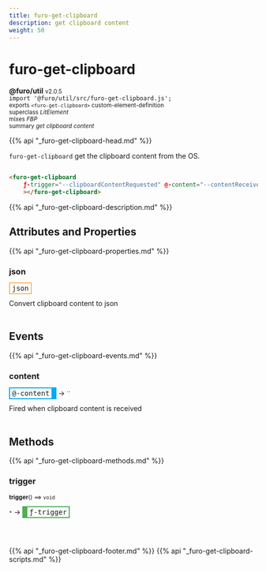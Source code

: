 ```yaml
---
title: furo-get-clipboard
description: get clipboard content
weight: 50
---
```


# furo-get-clipboard
**@furo/util** <small>v2.0.5</small>
<br>`import '@furo/util/src/furo-get-clipboard.js';`<small>
<br>exports `<furo-get-clipboard>` custom-element-definition
<br>superclass *LitElement*
<br> mixes *FBP*</small>
<br><small>summary *get clipboard content*</small>

{{% api "_furo-get-clipboard-head.md" %}}

`furo-get-clipboard`
 get the clipboard content from the OS.

```html

<furo-get-clipboard
    ƒ-trigger="--clipboardContentRequested" @-content="--contentReceived"
    ></furo-get-clipboard>

```

{{% api "_furo-get-clipboard-description.md" %}}


## Attributes and Properties
{{% api "_furo-get-clipboard-properties.md" %}}




### **json**

<span  style="border-width:2px; border-style: solid;border-color:  rgb(255, 182, 91);font-family:monospace; padding:2px 4px;">json</span>
</small>

Convert clipboard content to json
<br><br>
## Events
{{% api "_furo-get-clipboard-events.md" %}}

### **content**
<span  style="border-width:2px 10px 2px 2px; border-style: solid;border-color:  rgb(2, 168, 244);font-family:monospace; padding:2px 4px;">@-content</span>
→ <small>``</small>

 Fired when clipboard content is received
<br><br>

## Methods
{{% api "_furo-get-clipboard-methods.md" %}}


### **trigger**
<small>**trigger**() ⟹ `void`</small>

<small>`*`</small> →
<span  style="border-width:2px 2px 2px 10px; border-style: solid;border-color:  rgb(76, 175, 80);font-family:monospace; padding:2px 4px;">ƒ-trigger</span>



<br><br>





{{% api "_furo-get-clipboard-footer.md" %}}
{{% api "_furo-get-clipboard-scripts.md" %}}
